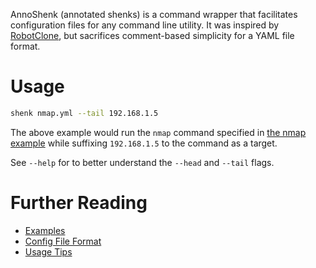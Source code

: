 AnnoShenk (annotated shenks) is a command wrapper that facilitates
configuration files for any command line utility. It was inspired
by [RobotClone](https://github.com/Wh1t3Rh1n0/RobotClone/tree/main),
but sacrifices comment-based simplicity for a YAML file format.

# Usage

```bash
shenk nmap.yml --tail 192.168.1.5
```

The above example would run the `nmap` command specified in [the nmap example](examples/nmap.yml)
while suffixing `192.168.1.5` to the command as a target.

See `--help` for to better understand the `--head` and `--tail` flags.

# Further Reading

- [Examples](examples)
- [Config File Format](docs/config-file-format.md)
- [Usage Tips](docs/usage-tips.md)